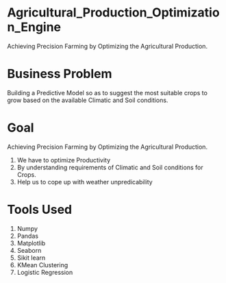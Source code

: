 # Agricultural_Production_Optimization_Engine
Achieving Precision Farming by Optimizing the Agricultural Production.

# Business Problem
Building a Predictive Model so as to suggest the most suitable crops to grow based on the available Climatic and Soil conditions.

# Goal
Achieving Precision Farming by Optimizing the Agricultural Production.
1. We have to optimize Productivity 
2. By understanding requirements of Climatic and Soil conditions for Crops.
3. Help us to cope up with weather unpredicability

# Tools Used 
1. Numpy
2. Pandas
3. Matplotlib
4. Seaborn
5. Sikit learn
6. KMean Clustering
7. Logistic Regression
